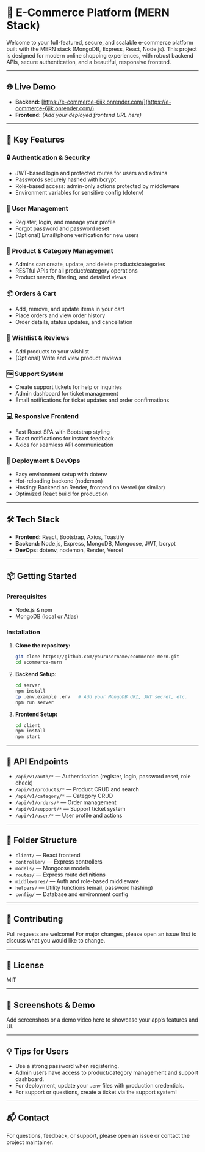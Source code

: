 # 🚀 E-Commerce Platform (MERN Stack)

Welcome to your full-featured, secure, and scalable e-commerce platform built with the MERN stack (MongoDB, Express, React, Node.js). This project is designed for modern online shopping experiences, with robust backend APIs, secure authentication, and a beautiful, responsive frontend.

---

## 🌐 Live Demo
- **Backend:** [https://e-commerce-6jik.onrender.com/](https://e-commerce-6jik.onrender.com/)
- **Frontend:** *(Add your deployed frontend URL here)*

---

## 🎯 Key Features

### 🔒 Authentication & Security
- JWT-based login and protected routes for users and admins
- Passwords securely hashed with bcrypt
- Role-based access: admin-only actions protected by middleware
- Environment variables for sensitive config (dotenv)

### 👤 User Management
- Register, login, and manage your profile
- Forgot password and password reset
- (Optional) Email/phone verification for new users

### 🛒 Product & Category Management
- Admins can create, update, and delete products/categories
- RESTful APIs for all product/category operations
- Product search, filtering, and detailed views

### 📦 Orders & Cart
- Add, remove, and update items in your cart
- Place orders and view order history
- Order details, status updates, and cancellation

### 💖 Wishlist & Reviews
- Add products to your wishlist
- (Optional) Write and view product reviews

### 🆘 Support System
- Create support tickets for help or inquiries
- Admin dashboard for ticket management
- Email notifications for ticket updates and order confirmations

### 💻 Responsive Frontend
- Fast React SPA with Bootstrap styling
- Toast notifications for instant feedback
- Axios for seamless API communication

### 🚀 Deployment & DevOps
- Easy environment setup with dotenv
- Hot-reloading backend (nodemon)
- Hosting: Backend on Render, frontend on Vercel (or similar)
- Optimized React build for production

---

## 🛠️ Tech Stack
- **Frontend:** React, Bootstrap, Axios, Toastify
- **Backend:** Node.js, Express, MongoDB, Mongoose, JWT, bcrypt
- **DevOps:** dotenv, nodemon, Render, Vercel

---

## 📦 Getting Started

### Prerequisites
- Node.js & npm
- MongoDB (local or Atlas)

### Installation
1. **Clone the repository:**
   ```bash
   git clone https://github.com/yourusername/ecommerce-mern.git
   cd ecommerce-mern
   ```
2. **Backend Setup:**
   ```bash
   cd server
   npm install
   cp .env.example .env   # Add your MongoDB URI, JWT secret, etc.
   npm run server
   ```
3. **Frontend Setup:**
   ```bash
   cd client
   npm install
   npm start
   ```

---

## 🔗 API Endpoints
- `/api/v1/auth/*` — Authentication (register, login, password reset, role check)
- `/api/v1/products/*` — Product CRUD and search
- `/api/v1/category/*` — Category CRUD
- `/api/v1/orders/*` — Order management
- `/api/v1/support/*` — Support ticket system
- `/api/v1/user/*` — User profile and actions

---

## 📁 Folder Structure
- `client/` — React frontend
- `controller/` — Express controllers
- `models/` — Mongoose models
- `routes/` — Express route definitions
- `middlewares/` — Auth and role-based middleware
- `helpers/` — Utility functions (email, password hashing)
- `config/` — Database and environment config

---

## 📝 Contributing
Pull requests are welcome! For major changes, please open an issue first to discuss what you would like to change.

---

## 📄 License
MIT

---

## 🙌 Screenshots & Demo
Add screenshots or a demo video here to showcase your app’s features and UI.

---

## 💡 Tips for Users
- Use a strong password when registering.
- Admin users have access to product/category management and support dashboard.
- For deployment, update your `.env` files with production credentials.
- For support or questions, create a ticket via the support system!

---

## 📬 Contact
For questions, feedback, or support, please open an issue or contact the project maintainer.